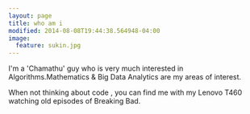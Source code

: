 ```yaml
---
layout: page
title: who am i
modified: 2014-08-08T19:44:38.564948-04:00
image:
  feature: sukin.jpg
---
```


I'm a 'Chamathu' guy who is very much interested in Algorithms.Mathematics & Big Data Analytics are my areas of interest.

When not thinking about code , you can find me with my Lenovo T460 watching old episodes of Breaking Bad.

